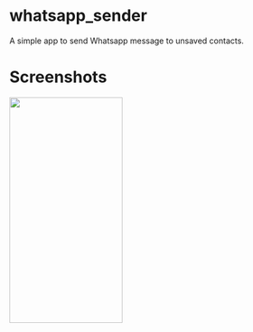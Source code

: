 # whatsapp_sender

A simple app to send Whatsapp message to unsaved contacts.

# Screenshots
<img src="https://user-images.githubusercontent.com/43927153/189320041-40600fb5-27ce-40b7-ae46-dd9334aa443f.jpg" width="200" height="400" />

